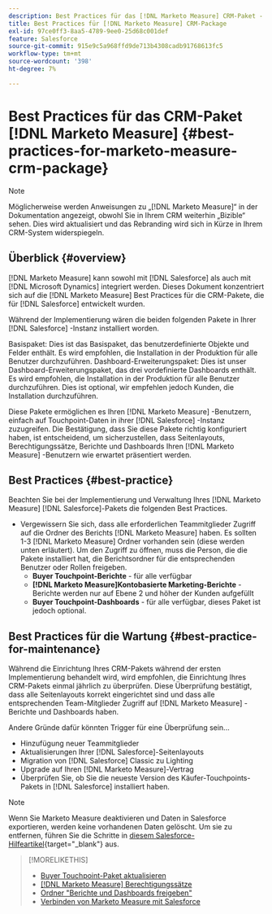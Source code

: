 ```yaml
---
description: Best Practices für das [!DNL Marketo Measure] CRM-Paket - [!DNL Marketo Measure]
title: Best Practices für [!DNL Marketo Measure] CRM-Package
exl-id: 97ce0ff3-8aa5-4789-9ee0-25d68c001def
feature: Salesforce
source-git-commit: 915e9c5a968ffd9de713b4308cadb91768613fc5
workflow-type: tm+mt
source-wordcount: '398'
ht-degree: 7%

---
```


# Best Practices für das CRM-Paket [!DNL Marketo Measure] {#best-practices-for-marketo-measure-crm-package}

>[!NOTE]
>
>Möglicherweise werden Anweisungen zu „[!DNL Marketo Measure]“ in der Dokumentation angezeigt, obwohl Sie in Ihrem CRM weiterhin „Bizible“ sehen. Dies wird aktualisiert und das Rebranding wird sich in Kürze in Ihrem CRM-System widerspiegeln.

## Überblick {#overview}

[!DNL Marketo Measure] kann sowohl mit [!DNL Salesforce] als auch mit [!DNL Microsoft Dynamics] integriert werden. Dieses Dokument konzentriert sich auf die [!DNL Marketo Measure] Best Practices für die CRM-Pakete, die für [!DNL Salesforce] entwickelt wurden.

Während der Implementierung wären die beiden folgenden Pakete in Ihrer [!DNL Salesforce] -Instanz installiert worden.

Basispaket: Dies ist das Basispaket, das benutzerdefinierte Objekte und Felder enthält. Es wird empfohlen, die Installation in der Produktion für alle Benutzer durchzuführen.
Dashboard-Erweiterungspaket: Dies ist unser Dashboard-Erweiterungspaket, das drei vordefinierte Dashboards enthält. Es wird empfohlen, die Installation in der Produktion für alle Benutzer durchzuführen. Dies ist optional, wir empfehlen jedoch Kunden, die Installation durchzuführen.

Diese Pakete ermöglichen es Ihren [!DNL Marketo Measure] -Benutzern, einfach auf Touchpoint-Daten in ihrer [!DNL Salesforce] -Instanz zuzugreifen. Die Bestätigung, dass Sie diese Pakete richtig konfiguriert haben, ist entscheidend, um sicherzustellen, dass Seitenlayouts, Berechtigungssätze, Berichte und Dashboards Ihren [!DNL Marketo Measure] -Benutzern wie erwartet präsentiert werden.

## Best Practices {#best-practice}

Beachten Sie bei der Implementierung und Verwaltung Ihres [!DNL Marketo Measure] [!DNL Salesforce]-Pakets die folgenden Best Practices.

* Vergewissern Sie sich, dass alle erforderlichen Teammitglieder Zugriff auf die Ordner des Berichts [!DNL Marketo Measure] haben. Es sollten 1-3 [!DNL Marketo Measure] Ordner vorhanden sein (diese werden unten erläutert). Um den Zugriff zu öffnen, muss die Person, die die Pakete installiert hat, die Berichtsordner für die entsprechenden Benutzer oder Rollen freigeben.
   * **Buyer Touchpoint-Berichte** - für alle verfügbar
   * **[!DNL Marketo Measure]Kontobasierte Marketing-Berichte** - Berichte werden nur auf Ebene 2 und höher der Kunden aufgefüllt
   * **Buyer Touchpoint-Dashboards** - für alle verfügbar, dieses Paket ist jedoch optional.

## Best Practices für die Wartung {#best-practice-for-maintenance}

Während die Einrichtung Ihres CRM-Pakets während der ersten Implementierung behandelt wird, wird empfohlen, die Einrichtung Ihres CRM-Pakets einmal jährlich zu überprüfen. Diese Überprüfung bestätigt, dass alle Seitenlayouts korrekt eingerichtet sind und dass alle entsprechenden Team-Mitglieder Zugriff auf [!DNL Marketo Measure] -Berichte und Dashboards haben.

Andere Gründe dafür könnten Trigger für eine Überprüfung sein...

* Hinzufügung neuer Teammitglieder
* Aktualisierungen Ihrer [!DNL Salesforce]-Seitenlayouts
* Migration von [!DNL Salesforce] Classic zu Lighting
* Upgrade auf Ihren [!DNL Marketo Measure]-Vertrag
* Überprüfen Sie, ob Sie die neueste Version des Käufer-Touchpoints-Pakets in [!DNL Salesforce] installiert haben.

>[!NOTE]
>
>Wenn Sie Marketo Measure deaktivieren und Daten in Salesforce exportieren, werden keine vorhandenen Daten gelöscht. Um sie zu entfernen, führen Sie die Schritte in [diesem Salesforce-Hilfeartikel](https://help.salesforce.com/s/articleView?language=en_US&amp;id=sf.c360_a_delete_data_stream_records.htm&amp;type=5){target="_blank"} aus.

>[!MORELIKETHIS]
>
>* [Buyer Touchpoint-Paket aktualisieren](/help/configuration-and-setup/marketo-measure-and-salesforce/marketo-measure-salesforce-package-installation-and-set-up.md)
>* [[!DNL Marketo Measure] Berechtigungssätze](/help/configuration-and-setup/marketo-measure-and-salesforce/marketo-measure-permission-sets.md)
>* [Ordner &quot;Berichte und Dashboards freigeben&quot;](https://help.salesforce.com/s/articleView?language=de_DE&amp;id=analytics_share_folder.htm&amp;type=0)
>* [Verbinden von Marketo Measure mit Salesforce](/help/configuration-and-setup/marketo-measure-and-salesforce/connect-marketo-measure-to-salesforce.md)
